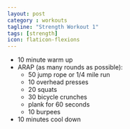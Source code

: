 ```yaml
---
layout: post
category : workouts
tagline: "Strength Workout 1"
tags: [strength]
icon: flaticon-flexions
---
```


* 10 minute warm up
* ARAP (as many rounds as possible):
    - 50 jump rope or 1/4 mile run
    - 10 overhead presses
    - 20 squats
    - 30 bicycle crunches
    - plank for 60 seconds
    - 10 burpees
* 10 minutes cool down